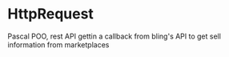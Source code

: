# HttpRequest
 Pascal POO, rest API gettin a callback from bling's API to get sell information from marketplaces
